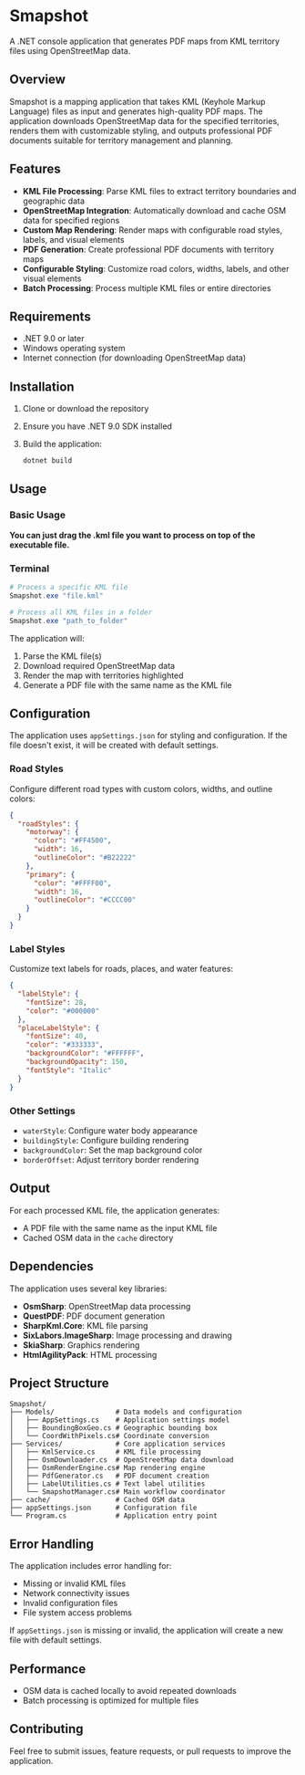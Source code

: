 # Smapshot

A .NET console application that generates PDF maps from KML territory files using OpenStreetMap data.

## Overview

Smapshot is a mapping application that takes KML (Keyhole Markup Language) files as input and generates high-quality PDF maps. The application downloads OpenStreetMap data for the specified territories, renders them with customizable styling, and outputs professional PDF documents suitable for territory management and planning.

## Features

- **KML File Processing**: Parse KML files to extract territory boundaries and geographic data
- **OpenStreetMap Integration**: Automatically download and cache OSM data for specified regions
- **Custom Map Rendering**: Render maps with configurable road styles, labels, and visual elements
- **PDF Generation**: Create professional PDF documents with territory maps
- **Configurable Styling**: Customize road colors, widths, labels, and other visual elements
- **Batch Processing**: Process multiple KML files or entire directories

## Requirements

- .NET 9.0 or later
- Windows operating system
- Internet connection (for downloading OpenStreetMap data)

## Installation

1. Clone or download the repository
2. Ensure you have .NET 9.0 SDK installed
3. Build the application:

   ```powershell
   dotnet build
   ```

## Usage

### Basic Usage

**You can just drag the .kml file you want to process on top of the executable file.**

### Terminal

```powershell
# Process a specific KML file
Smapshot.exe "file.kml"

# Process all KML files in a folder
Smapshot.exe "path_to_folder"
```

The application will:

1. Parse the KML file(s)
2. Download required OpenStreetMap data
3. Render the map with territories highlighted
4. Generate a PDF file with the same name as the KML file

## Configuration

The application uses `appSettings.json` for styling and configuration. If the file doesn't exist, it will be created with default settings.

### Road Styles

Configure different road types with custom colors, widths, and outline colors:

```json
{
  "roadStyles": {
    "motorway": {
      "color": "#FF4500",
      "width": 16,
      "outlineColor": "#B22222"
    },
    "primary": {
      "color": "#FFFF00",
      "width": 16,
      "outlineColor": "#CCCC00"
    }
  }
}
```

### Label Styles

Customize text labels for roads, places, and water features:

```json
{
  "labelStyle": {
    "fontSize": 28,
    "color": "#000000"
  },
  "placeLabelStyle": {
    "fontSize": 40,
    "color": "#333333",
    "backgroundColor": "#FFFFFF",
    "backgroundOpacity": 150,
    "fontStyle": "Italic"
  }
}
```

### Other Settings

- `waterStyle`: Configure water body appearance
- `buildingStyle`: Configure building rendering
- `backgroundColor`: Set the map background color
- `borderOffset`: Adjust territory border rendering

## Output

For each processed KML file, the application generates:

- A PDF file with the same name as the input KML file
- Cached OSM data in the `cache` directory

## Dependencies

The application uses several key libraries:

- **OsmSharp**: OpenStreetMap data processing
- **QuestPDF**: PDF document generation
- **SharpKml.Core**: KML file parsing
- **SixLabors.ImageSharp**: Image processing and drawing
- **SkiaSharp**: Graphics rendering
- **HtmlAgilityPack**: HTML processing

## Project Structure

```
Smapshot/
├── Models/               # Data models and configuration
│   ├── AppSettings.cs    # Application settings model
│   ├── BoundingBoxGeo.cs # Geographic bounding box
│   └── CoordWithPixels.cs# Coordinate conversion
├── Services/             # Core application services
│   ├── KmlService.cs     # KML file processing
│   ├── OsmDownloader.cs  # OpenStreetMap data download
│   ├── OsmRenderEngine.cs# Map rendering engine
│   ├── PdfGenerator.cs   # PDF document creation
│   ├── LabelUtilities.cs # Text label utilities
│   └── SmapshotManager.cs# Main workflow coordinator
├── cache/                # Cached OSM data
├── appSettings.json      # Configuration file
└── Program.cs            # Application entry point
```

## Error Handling

The application includes error handling for:

- Missing or invalid KML files
- Network connectivity issues
- Invalid configuration files
- File system access problems

If `appSettings.json` is missing or invalid, the application will create a new file with default settings.

## Performance

- OSM data is cached locally to avoid repeated downloads
- Batch processing is optimized for multiple files

## Contributing

Feel free to submit issues, feature requests, or pull requests to improve the application.
